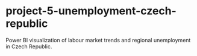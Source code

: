 # project-5-unemployment-czech-republic
Power BI visualization of labour market trends and regional unemployment in Czech Republic.

